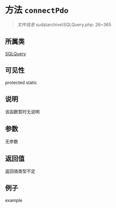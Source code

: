 # 方法 `connectPdo`



> *文件信息* suda\archive\SQLQuery.php: 26~365

## 所属类 

[SQLQuery](../SQLQuery.md)

## 可见性

 protected static

## 说明

该函数暂时无说明


## 参数


无参数


## 返回值

返回值类型不定


## 例子

example